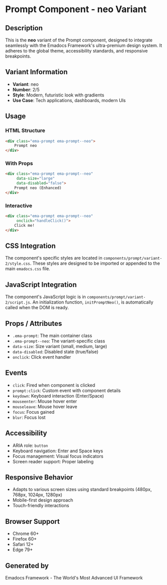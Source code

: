 # Prompt Component - neo Variant

## Description
This is the **neo** variant of the Prompt component, designed to integrate seamlessly with the Emadocs Framework's ultra-premium design system. It adheres to the global theme, accessibility standards, and responsive breakpoints.

## Variant Information
- **Variant**: neo
- **Number**: 2/5
- **Style**: Modern, futuristic look with gradients
- **Use Case**: Tech applications, dashboards, modern UIs

## Usage

### HTML Structure
```html
<div class="ema-prompt ema-prompt--neo">
    Prompt neo
</div>
```

### With Props
```html
<div class="ema-prompt ema-prompt--neo" 
     data-size="large" 
     data-disabled="false">
    Prompt neo (Enhanced)
</div>
```

### Interactive
```html
<div class="ema-prompt ema-prompt--neo" 
     onclick="handleClick()">
    Click me!
</div>
```

## CSS Integration
The component's specific styles are located in `components/prompt/variant-2/style.css`. These styles are designed to be imported or appended to the main `emadocs.css` file.

## JavaScript Integration
The component's JavaScript logic is in `components/prompt/variant-2/script.js`. An initialization function, `initPromptNeo()`, is automatically called when the DOM is ready.

## Props / Attributes
- `.ema-prompt`: The main container class
- `.ema-prompt--neo`: The variant-specific class
- `data-size`: Size variant (small, medium, large)
- `data-disabled`: Disabled state (true/false)
- `onclick`: Click event handler

## Events
- `click`: Fired when component is clicked
- `prompt:click`: Custom event with component details
- `keydown`: Keyboard interaction (Enter/Space)
- `mouseenter`: Mouse hover enter
- `mouseleave`: Mouse hover leave
- `focus`: Focus gained
- `blur`: Focus lost

## Accessibility
- ARIA role: `button`
- Keyboard navigation: Enter and Space keys
- Focus management: Visual focus indicators
- Screen reader support: Proper labeling

## Responsive Behavior
- Adapts to various screen sizes using standard breakpoints (480px, 768px, 1024px, 1280px)
- Mobile-first design approach
- Touch-friendly interactions

## Browser Support
- Chrome 60+
- Firefox 60+
- Safari 12+
- Edge 79+

## Generated by
Emadocs Framework - The World's Most Advanced UI Framework
